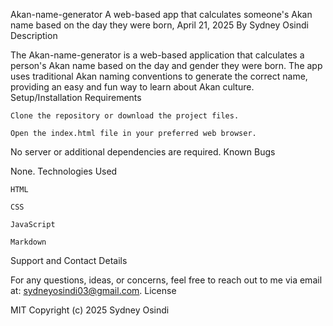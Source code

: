 Akan-name-generator
A web-based app that calculates someone's Akan name based on the day they were born, April 21, 2025
By Sydney Osindi
Description

The Akan-name-generator is a web-based application that calculates a person's Akan name based on the day and gender they were born. The app uses traditional Akan naming conventions to generate the correct name, providing an easy and fun way to learn about Akan culture.
Setup/Installation Requirements

    Clone the repository or download the project files.

    Open the index.html file in your preferred web browser.

No server or additional dependencies are required.
Known Bugs

None.
Technologies Used

    HTML

    CSS

    JavaScript

    Markdown

Support and Contact Details

For any questions, ideas, or concerns, feel free to reach out to me via email at: sydneyosindi03@gmail.com.
License

MIT
Copyright (c) 2025 Sydney Osindi
